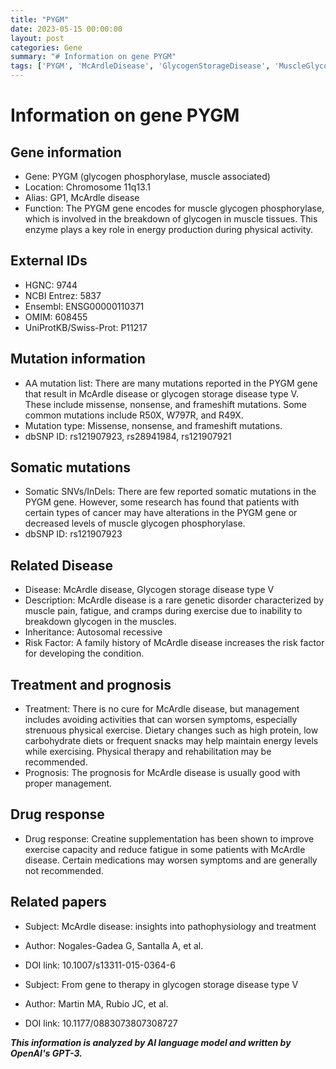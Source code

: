 ```yaml
---
title: "PYGM"
date: 2023-05-15 00:00:00
layout: post
categories: Gene
summary: "# Information on gene PYGM"
tags: ['PYGM', 'McArdleDisease', 'GlycogenStorageDisease', 'MuscleGlycogenPhosphorylase', 'GeneticMutation', 'Treatment', 'Prognosis', 'DrugResponse']
---
```


# Information on gene PYGM

## Gene information
- Gene: PYGM (glycogen phosphorylase, muscle associated)
- Location: Chromosome 11q13.1 
- Alias: GP1, McArdle disease
- Function: The PYGM gene encodes for muscle glycogen phosphorylase, which is involved in the breakdown of glycogen in muscle tissues. This enzyme plays a key role in energy production during physical activity.

## External IDs
- HGNC: 9744
- NCBI Entrez: 5837
- Ensembl: ENSG00000110371
- OMIM: 608455
- UniProtKB/Swiss-Prot: P11217

## Mutation information
- AA mutation list: There are many mutations reported in the PYGM gene that result in McArdle disease or glycogen storage disease type V. These include missense, nonsense, and frameshift mutations. Some common mutations include R50X, W797R, and R49X.
- Mutation type: Missense, nonsense, and frameshift mutations.
- dbSNP ID: rs121907923, rs28941984, rs121907921

## Somatic mutations
- Somatic SNVs/InDels: There are few reported somatic mutations in the PYGM gene. However, some research has found that patients with certain types of cancer may have alterations in the PYGM gene or decreased levels of muscle glycogen phosphorylase.
- dbSNP ID: rs121907923

## Related Disease
- Disease: McArdle disease, Glycogen storage disease type V
- Description: McArdle disease is a rare genetic disorder characterized by muscle pain, fatigue, and cramps during exercise due to inability to breakdown glycogen in the muscles.
- Inheritance: Autosomal recessive 
- Risk Factor: A family history of McArdle disease increases the risk factor for developing the condition.

## Treatment and prognosis
- Treatment: There is no cure for McArdle disease, but management includes avoiding activities that can worsen symptoms, especially strenuous physical exercise. Dietary changes such as high protein, low carbohydrate diets or frequent snacks may help maintain energy levels while exercising. Physical therapy and rehabilitation may be recommended.
- Prognosis: The prognosis for McArdle disease is usually good with proper management. 

## Drug response
- Drug response: Creatine supplementation has been shown to improve exercise capacity and reduce fatigue in some patients with McArdle disease. Certain medications may worsen symptoms and are generally not recommended.

## Related papers
- Subject: McArdle disease: insights into pathophysiology and treatment
- Author: Nogales-Gadea G, Santalla A, et al.
- DOI link: 10.1007/s13311-015-0364-6

- Subject: From gene to therapy in glycogen storage disease type V
- Author: Martin MA, Rubio JC, et al.
- DOI link: 10.1177/0883073807308727

**_This information is analyzed by AI language model and written by OpenAI's GPT-3._**
